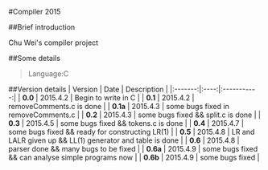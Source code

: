 #Compiler 2015

##Brief introduction

Chu Wei's compiler project

##Some details

>Language:C

##Version details
| Version | Date | Description |
|:-------:|:----:|:-----------:|
| **0.0** | 2015.4.2 | Begin to write in C |
| **0.1** | 2015.4.2 | removeComments.c is done |
| **0.1a** | 2015.4.3 | some bugs fixed in removeComments.c |
| **0.2** | 2015.4.3 | some bugs fixed && split.c is done |
| **0.3** | 2015.4.5 | some bugs fixed && tokens.c is done |
| **0.4** | 2015.4.7 | some bugs fixed && ready for constructing LR(1) |
| **0.5** | 2015.4.8 | LR and LALR given up && LL(1) generator and table is done |
| **0.6** | 2015.4.8 | parser done && many bugs to be fixed |
| **0.6a** | 2015.4.9 | some bugs fixed && can analyse simple programs now |
| **0.6b** | 2015.4.9 | some bugs fixed |